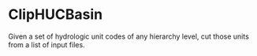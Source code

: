 # ClipHUCBasin
Given a set of hydrologic unit codes of any hierarchy level, cut those units from a list of input files.

